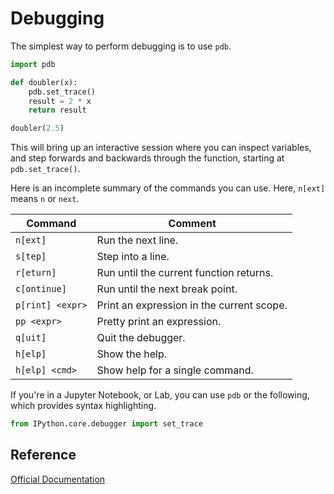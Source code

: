 # Debugging

The simplest way to perform debugging is to use `pdb`.

```python
import pdb

def doubler(x):
    pdb.set_trace()
    result = 2 * x
    return result

doubler(2.5)
```

This will bring up an interactive session where you can inspect variables, and
step forwards and backwards through the function, starting at `pdb.set_trace()`.

Here is an incomplete summary of the commands you can use. Here, `n[ext]` means
`n` or `next`.

| Command          | Comment                                   |
|------------------|-------------------------------------------|
| `n[ext]`         | Run the next line.                        |
| `s[tep]`         | Step into a line.                         |
| `r[eturn]`       | Run until the current function returns.   |
| `c[ontinue]`     | Run until the next break point.           |
| `p[rint] <expr>` | Print an expression in the current scope. |
| `pp <expr>`      | Pretty print an expression.               |
| `q[uit]`         | Quit the debugger.                        |
| `h[elp]`         | Show the help.                            |
| `h[elp] <cmd>`   | Show help for a single command.           |

If you're in a Jupyter Notebook, or Lab, you can use `pdb` or the following,
which provides syntax highlighting.

```python
from IPython.core.debugger import set_trace
```

## Reference

[Official Documentation](https://docs.python.org/3/library/pdb.html)
